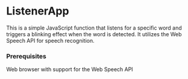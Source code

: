 # ListenerApp
This is a simple JavaScript function that listens for a specific word and triggers a blinking effect when the word is detected. It utilizes the Web Speech API for speech recognition.

### Prerequisites
Web browser with support for the Web Speech API
